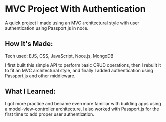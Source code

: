 # MVC Project With Authentication
A quick project I made using an MVC architectural style with user authentication using Passport.js in node.

## How It's Made:
Tech used: EJS, CSS, JavaScript, Node.js, MongoDB

I first built this simple API to perform basic CRUD operations, then I rebuilt it to fit an MVC architectural style, and finally I added authentication using Passport.js and other middleware. 

## What I Learned:
I got more practice and became even more familiar with building apps using a model-view-controller architecture. I also worked with Passport.js for the first time to add proper user authentication.
